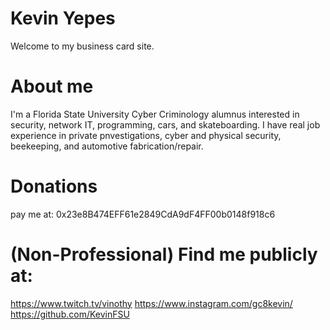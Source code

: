 # Kevin Yepes

Welcome to my business card site. 

# About me
I'm a Florida State University Cyber Criminology alumnus interested in security, network IT, programming, cars, and skateboarding. I have real job experience in private pnvestigations, cyber and physical security, beekeeping, and automotive fabrication/repair.

# Donations
pay me at: 0x23e8B474EFF61e2849CdA9dF4FF00b0148f918c6

# (Non-Professional) Find me publicly at:
https://www.twitch.tv/vinothy
https://www.instagram.com/gc8kevin/
https://github.com/KevinFSU
